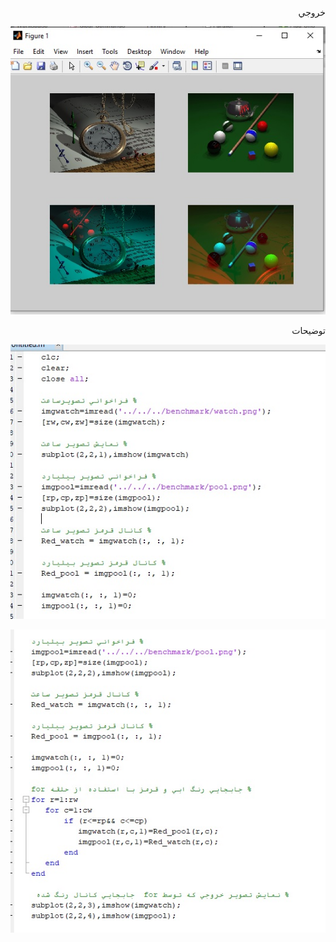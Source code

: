
<div dir="rtl">
  
 خروجي  
  
 </div>


![توضيحات ](https://github.com/semnan-university-ai/image-processing-class/blob/main/excersiecs/Homayontoosy/24/khoroji%20tasvir.jpg)


<div dir="rtl">
  
توضيحات  
  
 </div>

![توضيحات](https://github.com/semnan-university-ai/image-processing-class/blob/main/excersiecs/Homayontoosy/24/tozihat%20code%201.jpg)


![توضيحات](https://github.com/semnan-university-ai/image-processing-class/blob/main/excersiecs/Homayontoosy/24/tozihat%20code%202.jpg)
